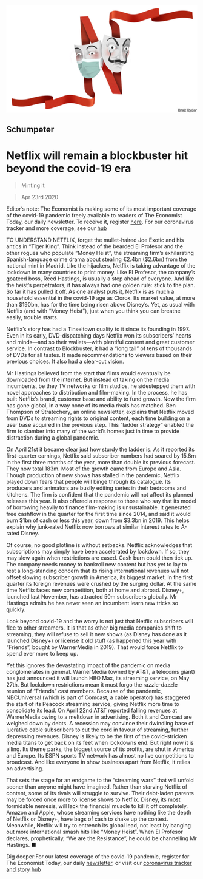 ![](./images/20200425_WBD000.jpg)

## Schumpeter

# Netflix will remain a blockbuster hit beyond the covid-19 era

> Minting it

> Apr 23rd 2020

Editor’s note: The Economist is making some of its most important coverage of the covid-19 pandemic freely available to readers of The Economist Today, our daily newsletter. To receive it, register [here](https://www.economist.com//newslettersignup). For our coronavirus tracker and more coverage, see our [hub](https://www.economist.com//coronavirus)

TO UNDERSTAND NETFLIX, forget the mullet-haired Joe Exotic and his antics in “Tiger King”. Think instead of the bearded El Profesor and the other rogues who populate “Money Heist”, the streaming firm’s exhilarating Spanish-language crime drama about stealing €2.4bn ($2.6bn) from the national mint in Madrid. Like the hijackers, Netflix is taking advantage of the lockdown in many countries to print money. Like El Profesor, the company’s goateed boss, Reed Hastings, is usually a step ahead of everyone. And like the heist’s perpetrators, it has always had one golden rule: stick to the plan. So far it has pulled it off. As one analyst puts it, Netflix is as much a household essential in the covid-19 age as Clorox. Its market value, at more than $190bn, has for the time being risen above Disney’s. Yet, as usual with Netflix (and with “Money Heist”), just when you think you can breathe easily, trouble starts.

Netflix’s story has had a Tinseltown quality to it since its founding in 1997. Even in its early, DVD-dispatching days Netflix won its subscribers’ hearts and minds—and so their wallets—with plentiful content and great customer service. In contrast to Blockbuster, it had a “long tail” of tens of thousands of DVDs for all tastes. It made recommendations to viewers based on their previous choices. It also had a clear-cut vision.

Mr Hastings believed from the start that films would eventually be downloaded from the internet. But instead of taking on the media incumbents, be they TV networks or film studios, he sidestepped them with novel approaches to distribution and film-making. In the process, he has built Netflix’s brand, customer base and ability to fund growth. Now the firm has gone global, in a way none of its media rivals has matched. Ben Thompson of Stratechery, an online newsletter, explains that Netflix moved from DVDs to streaming rights to original content, each time building on a user base acquired in the previous step. This “ladder strategy” enabled the firm to clamber into many of the world’s homes just in time to provide distraction during a global pandemic.

On April 21st it became clear just how sturdy the ladder is. As it reported its first-quarter earnings, Netflix said subscriber numbers had soared by 15.8m in the first three months of the year, more than double its previous forecast. They now total 183m. Most of the growth came from Europe and Asia. Though production of new shows has stalled in the pandemic, Netflix played down fears that people will binge through its catalogue. Its producers and animators are busily editing series in their bedrooms and kitchens. The firm is confident that the pandemic will not affect its planned releases this year. It also offered a response to those who say that its model of borrowing heavily to finance film-making is unsustainable. It generated free cashflow in the quarter for the first time since 2014, and said it would burn $1bn of cash or less this year, down from $3.3bn in 2019. This helps explain why junk-rated Netflix now borrows at similar interest rates to A-rated Disney.

Of course, no good plotline is without setbacks. Netflix acknowledges that subscriptions may simply have been accelerated by lockdown. If so, they may slow again when restrictions are eased. Cash burn could then tick up. The company needs money to bankroll new content but has yet to lay to rest a long-standing concern that its rising international revenues will not offset slowing subscriber growth in America, its biggest market. In the first quarter its foreign revenues were crushed by the surging dollar. At the same time Netflix faces new competition, both at home and abroad. Disney+, launched last November, has attracted 50m subscribers globally. Mr Hastings admits he has never seen an incumbent learn new tricks so quickly.

Look beyond covid-19 and the worry is not just that Netflix subscribers will flee to other streamers. It is that as other big media companies shift to streaming, they will refuse to sell it new shows (as Disney has done as it launched Disney+) or license it old stuff (as happened this year with “Friends”, bought by WarnerMedia in 2019). That would force Netflix to spend ever more to keep up.

Yet this ignores the devastating impact of the pandemic on media conglomerates in general. WarnerMedia (owned by AT&T, a telecoms giant) has just announced it will launch HBO Max, its streaming service, on May 27th. But lockdown restrictions mean it must forgo the razzle-dazzle reunion of “Friends” cast members. Because of the pandemic, NBCUniversal (which is part of Comcast, a cable operator) has staggered the start of its Peacock streaming service, giving Netflix more time to consolidate its lead. On April 22nd AT&T reported falling revenues at WarnerMedia owing to a meltdown in advertising. Both it and Comcast are weighed down by debts. A recession may convince their dwindling base of lucrative cable subscribers to cut the cord in favour of streaming, further depressing revenues. Disney is likely to be the first of the covid-stricken media titans to get back on its feet when lockdowns end. But right now it is ailing. Its theme parks, the biggest source of its profits, are shut in America and Europe. Its ESPN sports TV network has almost no live competitions to broadcast. And like everyone in show business apart from Netflix, it relies on advertising.

That sets the stage for an endgame to the “streaming wars” that will unfold sooner than anyone might have imagined. Rather than starving Netflix of content, some of its rivals will struggle to survive. Their debt-laden parents may be forced once more to license shows to Netflix. Disney, its most formidable nemesis, will lack the financial muscle to kill it off completely. Amazon and Apple, whose streaming services have nothing like the depth of Netflix or Disney+, have bags of cash to shake up the contest. Meanwhile, Netflix will try to entrench its global lead, not least by banging out more international smash hits like “Money Heist”. When El Profesor declares, prophetically, “We are the Resistance”, he could be channelling Mr Hastings. ■

Dig deeper:For our latest coverage of the covid-19 pandemic, register for The Economist Today, our daily [newsletter](https://www.economist.com//newslettersignup), or visit our [coronavirus tracker and story hub](https://www.economist.com//coronavirus)